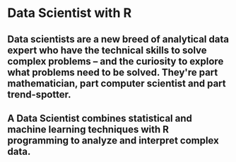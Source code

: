 # Data Scientist with R
## Data scientists are a new breed of analytical data expert who have the technical skills to solve complex problems – and the curiosity to explore what problems need to be solved. They're part mathematician, part computer scientist and part trend-spotter.
## A Data Scientist combines statistical and machine learning techniques with R programming to analyze and interpret complex data. 
